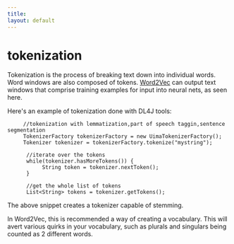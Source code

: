 ```yaml
---
title: 
layout: default
---
```


# tokenization

Tokenization is the process of breaking text down into individual words. Word windows are also composed of tokens. [Word2Vec](../word2vec.html) can output text windows that comprise training examples for input into neural nets, as seen here.

Here's an example of tokenization done with DL4J tools:
                 
         //tokenization with lemmatization,part of speech taggin,sentence segmentation
         TokenizerFactory tokenizerFactory = new UimaTokenizerFactory();
         Tokenizer tokenizer = tokenizerFactory.tokenize("mystring");

          //iterate over the tokens
          while(tokenizer.hasMoreTokens()) {
          	   String token = tokenizer.nextToken();
          }
          
          //get the whole list of tokens
          List<String> tokens = tokenizer.getTokens();

The above snippet creates a tokenizer capable of stemming.

In Word2Vec, this is recommended a way of creating a vocabulary. This will avert various quirks in your vocabulary, such as plurals and singulars being counted as 2 different words.


